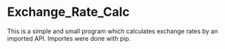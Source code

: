 # Exchange_Rate_Calc

This is a simple and small program which
calculates exchange rates by an imported API.
Importes were done with pip.

